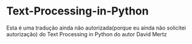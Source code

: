 # Text-Processing-in-Python
Esta é uma tradução ainda não autorizada(porque eu ainda não solicitei autorização) do Text Processing in Python do autor David Mertz 
